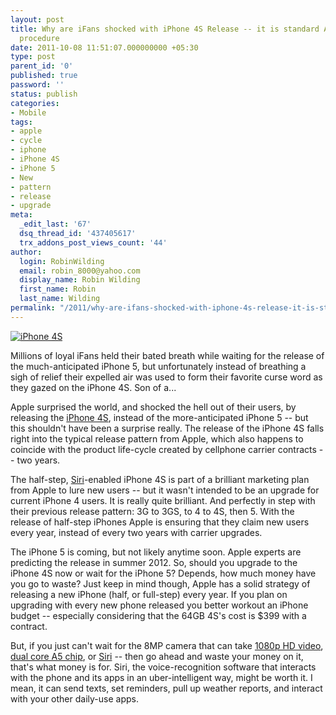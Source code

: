 ```yaml
---
layout: post
title: Why are iFans shocked with iPhone 4S Release -- it is standard Apple operating
  procedure
date: 2011-10-08 11:51:07.000000000 +05:30
type: post
parent_id: '0'
published: true
password: ''
status: publish
categories:
- Mobile
tags:
- apple
- cycle
- iphone
- iPhone 4S
- iPhone 5
- New
- pattern
- release
- upgrade
meta:
  _edit_last: '67'
  dsq_thread_id: '437405617'
  trx_addons_post_views_count: '44'
author:
  login: RobinWilding
  email: robin_8000@yahoo.com
  display_name: Robin Wilding
  first_name: Robin
  last_name: Wilding
permalink: "/2011/why-are-ifans-shocked-with-iphone-4s-release-it-is-standard-apple-operating-procedure/"
---
```

<p><a href="http://www.apple.com/iphone/"><img src="/static/2011/10/iPhone-4S.jpg" alt="iPhone 4S" /></a></p>
<p>Millions of loyal iFans held their bated breath while waiting for the release of the much-anticipated iPhone 5, but unfortunately instead of breathing a sigh of relief their expelled air was used to form their favorite curse word as they gazed on the iPhone 4S. Son of a...</p>
<p>Apple surprised the world, and shocked the hell out of their users, by releasing the <a href="http://www.apple.com/iphone/">iPhone 4S</a>, instead of the more-anticipated iPhone 5 -- but this shouldn't have been a surprise really. The release of the iPhone 4S falls right into the typical release pattern from Apple, which also happens to coincide with the product life-cycle created by cellphone carrier contracts -- two years.</p>

<p>The half-step, <a href="http://www.apple.com/iphone/features/#siri">Siri</a>-enabled iPhone 4S is part of a brilliant marketing plan from Apple to lure new users -- but it wasn't intended to be an upgrade for current iPhone 4 users.  It is really quite brilliant. And perfectly in step with their previous release pattern: 3G to 3GS, to 4 to 4S, then 5. With the release of half-step iPhones Apple is ensuring that they claim new users every year, instead of every two years with carrier upgrades. </p>
<p>The iPhone 5 is coming, but not likely anytime soon. Apple experts are predicting the release in summer 2012. So, should you upgrade to the iPhone 4S now or wait for the iPhone 5? Depends, how much money have you go to waste? Just keep in mind though, Apple has a solid strategy of releasing a new iPhone (half, or full-step) every year. If you plan on upgrading with every new phone released you better workout an iPhone budget -- especially considering that the 64GB 4S's cost is $399 with a contract.</p>
<p>But, if you just can't wait for the 8MP camera that can take <a href="http://www.apple.com/iphone/features/#hdvideo">1080p HD video</a>, <a href="http://www.apple.com/iphone/features/#performance">dual core A5 chip</a>, or <a href="http://www.apple.com/iphone/features/#siri">Siri</a> -- then go ahead and waste your money on it, that's what money is for. Siri, the voice-recognition software that interacts with the phone and its apps in an uber-intelligent way, might be worth it. I mean, it can send texts, set reminders, pull up weather reports, and interact with your other daily-use apps.</p>
